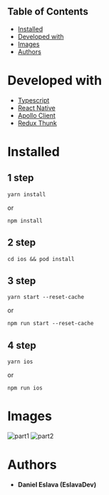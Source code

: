 ## Table of Contents

- [Installed](#installed)
- [Developed with](#developed-with)
- [Images](#images)
- [Authors](#authors)

# Developed with

- [Typescript](https://www.typescriptlang.org/)
- [React Native](https://reactnative.dev/)
- [Apollo Client](https://www.apollographql.com/docs/react/)
- [Redux Thunk](https://github.com/reduxjs/redux-thunk)

# Installed

## 1 step

```
yarn install
```
or
```
npm install
```
## 2 step

```
cd ios && pod install
```

## 3 step
```
yarn start --reset-cache
```
or
```
npm run start --reset-cache
```

## 4 step
```
yarn ios
```
or
```
npm run ios
```

# Images
![part1](https://media.giphy.com/media/z4I2EDGBxqXffN8YDo/giphy.gif)
![part2](https://media.giphy.com/media/nxlFSetSepHoVI6E11/giphy.gif)

# Authors

- **Daniel Eslava (EslavaDev)**
